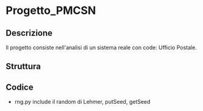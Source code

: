 # Progetto_PMCSN

## Descrizione
Il progetto consiste nell'analisi di un sistema reale con code: Ufficio Postale.

## Struttura


## Codice 
- rng.py include il random di Lehmer, putSeed, getSeed
